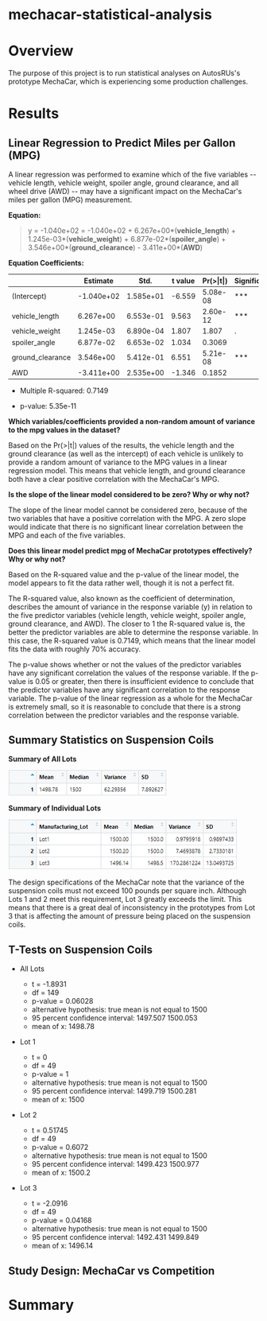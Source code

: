 # mechacar-statistical-analysis

# Overview
The purpose of this project is to run statistical analyses on AutosRUs's prototype MechaCar, which is experiencing some production challenges. 

# Results

## Linear Regression to Predict Miles per Gallon (MPG)
A linear regression was performed to examine which of the five variables -- vehicle length, vehicle weight, spoiler angle, ground clearance, and all wheel drive (AWD) -- may have a significant impact on the MechaCar's miles per gallon (MPG) measurement.

**Equation:**

>y = -1.040e+02 = -1.040e+02 + 6.267e+00*(**vehicle_length**) + 1.245e-03*(**vehicle_weight**) + 6.877e-02*(**spoiler_angle**) + 3.546e+00*(**ground_clearance**) - 3.411e+00*(**AWD**)

**Equation Coefficients:**

|                  | Estimate   | Std.      | t value | Pr(>\|t\|) | Significance |
|------------------|------------|-----------|---------|------------|--------------|
| (Intercept)      | -1.040e+02 | 1.585e+01 | -6.559  | 5.08e-08   | ***          |
| vehicle_length   | 6.267e+00  | 6.553e-01 | 9.563   | 2.60e-12   | ***          |
| vehicle_weight   | 1.245e-03  | 6.890e-04 | 1.807   | 1.807      | .            |
| spoiler_angle    | 6.877e-02  | 6.653e-02 | 1.034   | 0.3069     |              |
| ground_clearance | 3.546e+00  | 5.412e-01 | 6.551   | 5.21e-08   | ***          |
| AWD              | -3.411e+00 | 2.535e+00 | -1.346  | 0.1852     |              |

- Multiple R-squared:  0.7149

- p-value: 5.35e-11

**Which variables/coefficients provided a non-random amount of variance to the mpg values in the dataset?**

Based on the Pr(>|t|) values of the results, the vehicle length and the ground clearance (as well as the intercept) of each vehicle is unlikely to provide a random amount of variance to the MPG values in a linear regression model. This means that vehicle length, and ground clearance both have a clear positive correlation with the MechaCar's MPG.

**Is the slope of the linear model considered to be zero? Why or why not?**

The slope of the linear model cannot be considered zero, because of the two variables that have a positive correlation with the MPG. A zero slope would indicate that there is no significant linear correlation between the MPG and each of the five variables.

**Does this linear model predict mpg of MechaCar prototypes effectively? Why or why not?**

Based on the R-squared value and the p-value of the linear model, the model appears to fit the data rather well, though it is not a perfect fit.

The R-squared value, also known as the coefficient of determination, describes the amount of variance in the response variable (y) in relation to the five predictor variables (vehicle length, vehicle weight, spoiler angle, ground clearance, and AWD). The closer to 1 the R-squared value is, the better the predictor variables are able to determine the response variable. In this case, the R-squared value is 0.7149, which means that the linear model fits the data with roughly 70% accuracy. 

The p-value shows whether or not the values of the predictor variables have any significant correlation the values of the response variable. If the p-value is 0.05 or greater, then there is insufficient evidence to conclude that the predictor variables have any significant correlation to the response variable. The p-value of the linear regression as a whole for the MechaCar is extremely small, so it is reasonable to conclude that there is a strong correlation between the predictor variables and the response variable.

## Summary Statistics on Suspension Coils
**Summary of All Lots**

![Total Summary](Images/total_summary.PNG)

**Summary of Individual Lots**

![Lot Summary](Images/lot_summary.PNG)

The design specifications of the MechaCar note that the variance of the suspension coils must not exceed 100 pounds per square inch. Although Lots 1 and 2 meet this requirement, Lot 3 greatly exceeds the limit. This means that there is a great deal of inconsistency in the prototypes from Lot 3 that is affecting the amount of pressure being placed on the suspension coils.

## T-Tests on Suspension Coils

- All Lots
	- t = -1.8931
	- df = 149
	- p-value = 0.06028
	- alternative hypothesis: true mean is not equal to 1500
	- 95 percent confidence interval: 1497.507 1500.053
	- mean of x: 1498.78

- Lot 1
	- t = 0
	- df = 49
	- p-value = 1
	- alternative hypothesis: true mean is not equal to 1500
	- 95 percent confidence interval: 1499.719 1500.281
	- mean of x: 1500

- Lot 2
	- t = 0.51745
	- df = 49
	- p-value = 0.6072
	- alternative hypothesis: true mean is not equal to 1500
	- 95 percent confidence interval: 1499.423 1500.977
	- mean of x: 1500.2

- Lot 3
	- t = -2.0916
	- df = 49
	- p-value = 0.04168
	- alternative hypothesis: true mean is not equal to 1500
	- 95 percent confidence interval: 1492.431 1499.849
	- mean of x: 1496.14

## Study Design: MechaCar vs Competition


# Summary


